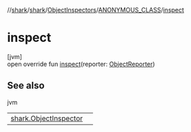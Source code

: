//[shark](../../../../index.md)/[shark](../../index.md)/[ObjectInspectors](../index.md)/[ANONYMOUS_CLASS](index.md)/[inspect](inspect.md)

# inspect

[jvm]\
open override fun [inspect](inspect.md)(reporter: [ObjectReporter](../../-object-reporter/index.md))

## See also

jvm

| | |
|---|---|
| [shark.ObjectInspector](../../-object-inspector/index.md) |  |
